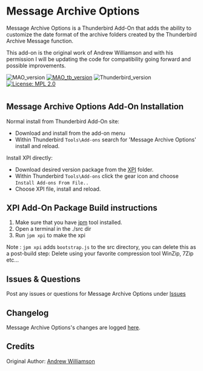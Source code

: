 <!-- # ![MAO icon](src/chrome/skin/classic/message-archive-options-tb-32x32.png "Message Archive Options") Message Archive Options -->
# Message Archive Options
Message Archive Options is a Thunderbird Add-On that adds the ability to customize the date format
of the archive folders created by the Thunderbird Archive Message function.

This add-on is the original work of Andrew Williamson and with his permission I will be updating
the code for compatibility going forward and possible improvements.

![MAO_version](https://img.shields.io/badge/version-v5.0.2-darkorange.png?label=Message%20Archive%20Options)
[![MAO_tb_version](https://img.shields.io/badge/version-v5.0.2-blue.png?label=Thunderbird%20Add-On)](https://addons.thunderbird.net/en-US/thunderbird/addon/message-archive-options/?src=search)
![Thunderbird_version](https://img.shields.io/badge/version-v58--60.*-blue.png?label=Thunderbird)
[![License: MPL 2.0](https://img.shields.io/badge/License-MPL%202.0-red.png)](https://opensource.org/licenses/MPL-2.0)
#

## Message Archive Options Add-On Installation

Normal install from Thunderbird Add-On site:
- Download and install from the add-on menu
- Within Thunderbird ``Tools\Add-ons`` search for 'Message Archive Options' install and reload.

Install XPI directly:
- Download desired version package from the [XPI](xpi) folder.
- Within Thunderbird ``Tools\Add-ons`` click the gear icon and choose ``Install Add-ons From File..``
- Choose XPI file, install and reload.

## XPI Add-On Package Build instructions

1. Make sure that you have [jpm](https://developer.mozilla.org/en-US/Add-ons/SDK/Tools/jpm#Installation) tool installed.
2. Open a terminal in the ./src dir
3. Run ``jpm xpi`` to make the xpi

Note : ``jpm xpi`` adds ``bootstrap.js`` to the src directory, you can delete this as a post-build step: 
Delete using your favorite compression tool WinZip, 7Zip etc...

## Issues & Questions
Post any issues or questions for Message Archive Options under [Issues](https://github.com/cleidigh/Message-archive-options-TB/issues)

## Changelog
Message Archive Options's changes are logged [here](CHANGELOG.md).

## Credits
Original Author: [Andrew Williamson](https://addons.thunderbird.net/en-US/thunderbird/user/eviljeff/ "Andrew Williamson")



